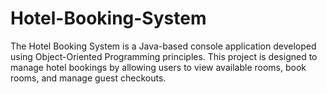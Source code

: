 # Hotel-Booking-System
The Hotel Booking System is a Java-based console application developed using Object-Oriented Programming principles. This project is designed to manage hotel bookings by allowing users to view available rooms, book rooms, and manage guest checkouts.
